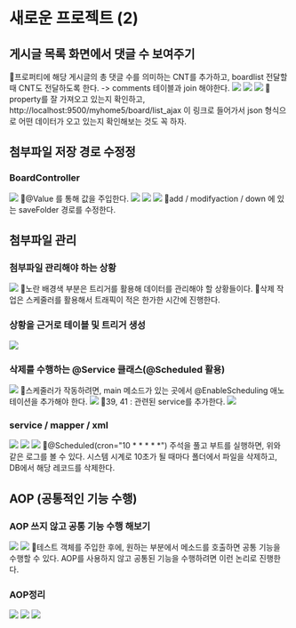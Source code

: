 # 새로운 프로젝트 (2)
## 게시글 목록 화면에서 댓글 수 보여주기
📌프로퍼티에 해당 게시글의 총 댓글 수를 의미하는 CNT를 추가하고, boardlist 전달할 때 CNT도 전달하도록 한다. -> comments 테이블과 join 해야한다.
![](../image/Pasted%20image%2020240424173711.png)
![](../image/Pasted%20image%2020240425090842.png)
![](../image/Pasted%20image%2020240425091249.png)
📌property를 잘 가져오고 있는지 확인하고, http://localhost:9500/myhome5/board/list_ajax 이 링크로 들어가서 json 형식으로 어떤 데이터가 오고 있는지 확인해보는 것도 꼭 하자.



## 첨부파일 저장 경로 수정정
### BoardController
![](../image/Pasted%20image%2020240425094016.png)
📌@Value 를 통해 값을 주입한다.
![](../image/Pasted%20image%2020240425094251.png)
![](../image/Pasted%20image%2020240425094706.png)
![](../image/Pasted%20image%2020240425094648.png)
📌add / modifyaction / down 에 있는 saveFolder 경로를 수정한다.



## 첨부파일 관리
### 첨부파일 관리해야 하는 상황
![](../image/Pasted%20image%2020240425100817.png)
📌노란 배경색 부분은 트리거를 활용해 데이터를 관리해야 할 상황들이다. 
📌삭제 작업은 스케줄러를 활용해서 트래픽이 적은 한가한 시간에 진행한다.


### 상황을 근거로 테이블 및 트리거 생성
![](../image/Pasted%20image%2020240425102436.png)


### 삭제를 수행하는 @Service 클래스(@Scheduled 활용)
![](../image/Pasted%20image%2020240425110111.png)
📌스케줄러가 작동하려면, main 메소드가 있는 곳에서 @EnableScheduling 애노테이션을 추가해야 한다.
![](../image/Pasted%20image%2020240425110410.png)
📌39, 41 : 관련된 service를 추가한다.
![](../image/Pasted%20image%2020240425111334.png)


### service / mapper / xml
![](../image/Pasted%20image%2020240425112309.png)
![](../image/Pasted%20image%2020240425112725.png)
![](../image/Pasted%20image%2020240425113344.png)
📌@Scheduled(cron="10 * * * * \*") 주석을 풀고 부트를 실행하면, 위와 같은 로그를 볼 수 있다. 시스템 시계로 10초가 될 때마다 폴더에서 파일을 삭제하고, DB에서 해당 레코드를 삭제한다.



## AOP (공통적인 기능 수행)
### AOP 쓰지 않고 공통 기능 수행 해보기
![](../image/Pasted%20image%2020240425114814.png)
![](../image/Pasted%20image%2020240425121240.png)
📌테스트 객체를 주입한 후에, 원하는 부분에서 메소드를 호출하면 공통 기능을 수행할 수 있다. AOP를 사용하지 않고 공통된 기능을 수행하려면 이런 논리로 진행한다.


### AOP정리
![](../image/Pasted%20image%2020240425123259.png)
![](../image/Pasted%20image%2020240425124452.png)
![](../image/Pasted%20image%2020240425140553.png)
